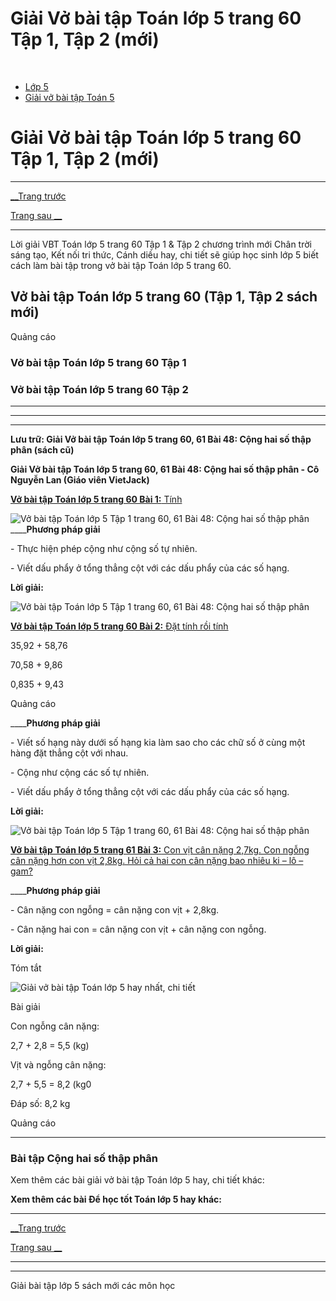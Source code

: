 # Giải Vở bài tập Toán lớp 5 trang 60 Tập 1, Tập 2 (mới)

﻿

  * [Lớp 5](https://vietjack.com/series/lop-5.jsp)
  * [Giải vở bài tập Toán 5](https://vietjack.com/giai-vo-bai-tap-toan-5/index.jsp)



# Giải Vở bài tập Toán lớp 5 trang 60 Tập 1, Tập 2 (mới)

* * *

[__Trang trước](https://vietjack.com/giai-vo-bai-tap-toan-5/bai-47-tu-kiem-tra.jsp)

[Trang sau __](https://vietjack.com/giai-vo-bai-tap-toan-5/bai-49-luyen-tap.jsp)

* * *

Lời giải VBT Toán lớp 5 trang 60 Tập 1 & Tập 2 chương trình mới Chân trời sáng tạo, Kết nối tri thức, Cánh diều hay, chi tiết sẽ giúp học sinh lớp 5 biết cách làm bài tập trong vở bài tập Toán lớp 5 trang 60.

## Vở bài tập Toán lớp 5 trang 60 (Tập 1, Tập 2 sách mới)

Quảng cáo

### Vở bài tập Toán lớp 5 trang 60 Tập 1

### Vở bài tập Toán lớp 5 trang 60 Tập 2

* * *

* * *

* * *

**Lưu trữ: Giải Vở bài tập Toán lớp 5 trang 60, 61 Bài 48: Cộng hai số thập phân (sách cũ)**

**Giải Vở bài tập Toán lớp 5 trang 60, 61 Bài 48: Cộng hai số thập phân - Cô Nguyễn Lan (Giáo viên VietJack)**

[**Vở bài tập Toán lớp 5 trang 60 Bài 1:** Tính ](https://vietjack.com/giai-vo-bai-tap-toan-5/bai-1-trang-60-vbt-toan-5-tap-1.jsp)

![Vở bài tập Toán lớp 5 Tập 1 trang 60, 61 Bài 48: Cộng hai số thập phân](https://vietjack.com/giai-vo-bai-tap-toan-5/images/bai-1-trang-60-vbt-toan-5-tap-1.PNG) ____**Phương pháp giải**

\- Thực hiện phép cộng như cộng số tự nhiên.

\- Viết dấu phẩy ở tổng thẳng cột với các dấu phẩy của các số hạng.

**Lời giải:**

![Vở bài tập Toán lớp 5 Tập 1 trang 60, 61 Bài 48: Cộng hai số thập phân](https://vietjack.com/giai-vo-bai-tap-toan-5/images/bai-1-trang-60-vbt-toan-5-tap-1-1.PNG)

[**Vở bài tập Toán lớp 5 trang 60 Bài 2:** Đặt tính rồi tính ](https://vietjack.com/giai-vo-bai-tap-toan-5/bai-2-trang-60-vbt-toan-5-tap-1-1.jsp)

35,92 + 58,76

70,58 + 9,86

0,835 + 9,43

Quảng cáo

____**Phương pháp giải**

\- Viết số hạng này dưới số hạng kia làm sao cho các chữ số ở cùng một hàng đặt thẳng cột với nhau.

\- Cộng như cộng các số tự nhiên.

\- Viết dấu phẩy ở tổng thẳng cột với các dấu phẩy của các số hạng.

**Lời giải:**

![Vở bài tập Toán lớp 5 Tập 1 trang 60, 61 Bài 48: Cộng hai số thập phân](https://vietjack.com/giai-vo-bai-tap-toan-5/images/bai-2-trang-60-vbt-toan-5-tap-1-1.PNG)

[**Vở bài tập Toán lớp 5 trang 61 Bài 3:** Con vịt cân nặng 2,7kg. Con ngỗng cân nặng hơn con vịt 2,8kg. Hỏi cả hai con cân nặng bao nhiêu ki – lô – gam?](https://vietjack.com/giai-vo-bai-tap-toan-5/bai-3-trang-61-vbt-toan-5-tap-1.jsp)

____**Phương pháp giải**

\- Cân nặng con ngỗng = cân nặng con vịt + 2,8kg.

\- Cân nặng hai con = cân nặng con vịt + cân nặng con ngỗng.

**Lời giải:**

Tóm tắt

![Giải vở bài tập Toán lớp 5 hay nhất, chi tiết](https://vietjack.com/giai-vo-bai-tap-toan-5/images/2022-bai-3-trang-61-vbt-toan-5-tap-1-sua2022.PNG)

Bài giải

Con ngỗng cân nặng:

2,7 + 2,8 = 5,5 (kg)

Vịt và ngỗng cân nặng:

2,7 + 5,5 = 8,2 (kg0

Đáp số: 8,2 kg

Quảng cáo

* * *

### **Bài tập Cộng hai số thập phân**

Xem thêm các bài giải vở bài tập Toán lớp 5 hay, chi tiết khác:

**Xem thêm các bài Để học tốt Toán lớp 5 hay khác:**

* * *

[__Trang trước](https://vietjack.com/giai-vo-bai-tap-toan-5/bai-47-tu-kiem-tra.jsp)

[Trang sau __](https://vietjack.com/giai-vo-bai-tap-toan-5/bai-49-luyen-tap.jsp)

* * *

* * *

Giải bài tập lớp 5 sách mới các môn học
